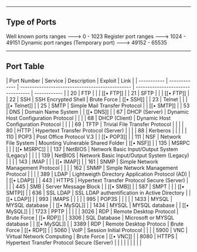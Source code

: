 --- ---
<h2>Type of Ports</h2>
Well known ports ranges                                     --->          0 -   1023
Register port ranges                                            --->    1024 -  49151
Dynamic port ranges (Temporary port)              ---> 49152 - 65535 

---
<h2>Port Table</h2>
| Port Number | Service       | Description                                     | Exploit                           | Link         |
| ----------- | ------------- | ----------------------------------------------- | --------------------------------- | ------------ |
| 20          | FTP           |                                                 |                                   | [[• FTP]]    |
| 21          | SFTP          |                                                 |                                   | [[• FTP]]    |
| 22          | SSH           | SSH Encrypted Shell                             | Brute Force                       | [[• SSH]]    |
| 23          | Telnet        |                                                 |                                   | [[• Telnet]] |
| 25          | SMTP          | Simple Mail Transfer Protocol                   |                                   | [[• SMTP]]   |
| 53          | DNS           | Domain Name System                              |                                   | [[• DNS]]    |
| 67          | DHCP (Server) | Dynamic Host Configuration Protocol             |                                   |              |
| 68          | DHCP (Client) | Dynamic Host Configuration Protocol             |                                   |              |
| 69          | TFTP          | Trivial File Transfer Protocol                  |                                   |              |
| 80          | HTTP          | Hypertext Transfer Protocol (Server)            |                                   |              |
| 88          | Kerberos      |                                                 |                                   |              |
| 110         | POP3          | Post Office Protocol V.3                        |                                   | [[• POP3]]   |
| 111         | NSF           | Network File System                             | Mounting Vulnerable Shared Folder | [[• NSF]]    |
| 135         | MSRPC         |                                                 |                                   | [[• MSRPC]]  |
| 137         | NetBIOS       | Network Basic Input/Output System (Legacy)      |                                   |              |
| 139         | NetBIOS       | Network Basic Input/Output System (Legacy)      |                                   |              |
| 143         | IMAP          |                                                 |                                   | [[• IMAP]]   |
| 161         | SNMP          | Simple Network Management Protocol              |                                   |              |
| 162         | SNMP          | Simple Network Management Protocol              |                                   |              |
| 389         | LDAP          | Lightweigth Directory Application Protocol (AD) |                                   | [[• LDAP]]   |
| 443         | HTTPS         | Hypertext Transfer Protocol Secure (Server)     |                                   |              |
| 445         | SMB           | Server Message Block                            |                                   | [[• SMB]]    |
| 587         | SMPT          |                                                 |                                   | [[• SMTP]]   |
| 636         | SSL LDAP      | SSL LDAP authentification in Active Directory   |                                   | [[• LDAP]]   |
| 993         | IMAPS         |                                                 |                                   |              |
| 995         | POP3S         |                                                 |                                   |              |
| 1433        | MYSQL         | MYSQL database                                  |                                   | [[• MySQL]]  |
| 1434        | MYSQL         | MYSQL database                                  |                                   | [[• MySQL]]  |
| 1723        | PPTP          |                                                 |                                   |              |
| 3026        | RDP           | Remote Desktop Protocol                         | Brute Force                       | [[• RDP]]    |
| 3306        | SQL Database  | Microsoft or MYSQL database                     |                                   | [[• MySQL]]  |
| 3389        | RDP           | Remote Desktop Protoco                          | Brute Force                       | [[• RDP]]    |
| 5060        | VoIP          | Session Initial Protocol                        |                                   |              |
| 5900        | VNC           | Virtual Network Computing                       | Brute Force                       | [[• VNC]]    |
| 8080        | HTTPS         | Hypertext Transfer Protocol Secure (Server)     |                                   |              |
|             |               |                                                 |                                   |              |
